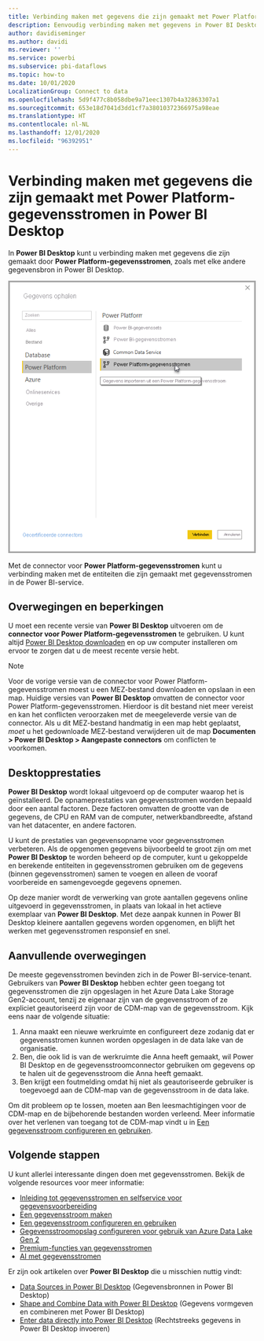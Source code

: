 ```yaml
---
title: Verbinding maken met gegevens die zijn gemaakt met Power Platform-gegevensstromen in Power BI Desktop
description: Eenvoudig verbinding maken met gegevens in Power BI Desktop en deze gebruiken
author: davidiseminger
ms.author: davidi
ms.reviewer: ''
ms.service: powerbi
ms.subservice: pbi-dataflows
ms.topic: how-to
ms.date: 10/01/2020
LocalizationGroup: Connect to data
ms.openlocfilehash: 5d9f477c8b058dbe9a71eec1307b4a32863307a1
ms.sourcegitcommit: 653e18d7041d3dd1cf7a38010372366975a98eae
ms.translationtype: HT
ms.contentlocale: nl-NL
ms.lasthandoff: 12/01/2020
ms.locfileid: "96392951"
---
```

# <a name="connect-to-data-created-by-power-platform-dataflows-in-power-bi-desktop"></a>Verbinding maken met gegevens die zijn gemaakt met Power Platform-gegevensstromen in Power BI Desktop
In **Power BI Desktop** kunt u verbinding maken met gegevens die zijn gemaakt door **Power Platform-gegevensstromen**, zoals met elke andere gegevensbron in Power BI Desktop.

![Verbinding maken met gegevensstromen](media/desktop-connect-dataflows/connect-dataflows_01.png)

Met de connector voor **Power Platform-gegevensstromen** kunt u verbinding maken met de entiteiten die zijn gemaakt met gegevensstromen in de Power BI-service. 

## <a name="considerations-and-limitations"></a>Overwegingen en beperkingen

U moet een recente versie van **Power BI Desktop** uitvoeren om de **connector voor Power Platform-gegevensstromen** te gebruiken. U kunt altijd [Power BI Desktop downloaden](../fundamentals/desktop-get-the-desktop.md) en op uw computer installeren om ervoor te zorgen dat u de meest recente versie hebt.  

> [!NOTE]
> Voor de vorige versie van de connector voor Power Platform-gegevensstromen moest u een MEZ-bestand downloaden en opslaan in een map. Huidige versies van **Power BI Desktop** omvatten de connector voor Power Platform-gegevensstromen. Hierdoor is dit bestand niet meer vereist en kan het conflicten veroorzaken met de meegeleverde versie van de connector. Als u dit MEZ-bestand handmatig in een map hebt geplaatst, *moet* u het gedownloade MEZ-bestand verwijderen uit de map **Documenten > Power BI Desktop > Aangepaste connectors** om conflicten te voorkomen. 

## <a name="desktop-performance"></a>Desktopprestaties
**Power BI Desktop** wordt lokaal uitgevoerd op de computer waarop het is geïnstalleerd. De opnameprestaties van gegevensstromen worden bepaald door een aantal factoren. Deze factoren omvatten de grootte van de gegevens, de CPU en RAM van de computer, netwerkbandbreedte, afstand van het datacenter, en andere factoren.

U kunt de prestaties van gegevensopname voor gegevensstromen verbeteren. Als de opgenomen gegevens bijvoorbeeld te groot zijn om met **Power BI Desktop** te worden beheerd op de computer, kunt u gekoppelde en berekende entiteiten in gegevensstromen gebruiken om de gegevens (binnen gegevensstromen) samen te voegen en alleen de vooraf voorbereide en samengevoegde gegevens opnemen. 

Op deze manier wordt de verwerking van grote aantallen gegevens online uitgevoerd in gegevensstromen, in plaats van lokaal in het actieve exemplaar van **Power BI Desktop**. Met deze aanpak kunnen in Power BI Desktop kleinere aantallen gegevens worden opgenomen, en blijft het werken met gegevensstromen responsief en snel.

## <a name="additional-considerations"></a>Aanvullende overwegingen

De meeste gegevensstromen bevinden zich in de Power BI-service-tenant. Gebruikers van **Power BI Desktop** hebben echter geen toegang tot gegevensstromen die zijn opgeslagen in het Azure Data Lake Storage Gen2-account, tenzij ze eigenaar zijn van de gegevensstroom of ze expliciet geautoriseerd zijn voor de CDM-map van de gegevensstroom. Kijk eens naar de volgende situatie:

1.  Anna maakt een nieuwe werkruimte en configureert deze zodanig dat er gegevensstromen kunnen worden opgeslagen in de data lake van de organisatie.
2.  Ben, die ook lid is van de werkruimte die Anna heeft gemaakt, wil Power BI Desktop en de gegevensstroomconnector gebruiken om gegevens op te halen uit de gegevensstroom die Anna heeft gemaakt.
3.  Ben krijgt een foutmelding omdat hij niet als geautoriseerde gebruiker is toegevoegd aan de CDM-map van de gegevensstroom in de data lake.

Om dit probleem op te lossen, moeten aan Ben leesmachtigingen voor de CDM-map en de bijbehorende bestanden worden verleend. Meer informatie over het verlenen van toegang tot de CDM-map vindt u in [Een gegevensstroom configureren en gebruiken](dataflows/dataflows-configure-consume.md).




## <a name="next-steps"></a>Volgende stappen
U kunt allerlei interessante dingen doen met gegevensstromen. Bekijk de volgende resources voor meer informatie:

* [Inleiding tot gegevensstromen en selfservice voor gegevensvoorbereiding](dataflows/dataflows-introduction-self-service.md)
* [Een gegevensstroom maken](dataflows/dataflows-create.md)
* [Een gegevensstroom configureren en gebruiken](dataflows/dataflows-configure-consume.md)
* [Gegevensstroomopslag configureren voor gebruik van Azure Data Lake Gen 2](dataflows/dataflows-azure-data-lake-storage-integration.md)
* [Premium-functies van gegevensstromen](dataflows/dataflows-premium-features.md)
* [AI met gegevensstromen](dataflows/dataflows-machine-learning-integration.md)


Er zijn ook artikelen over **Power BI Desktop** die u misschien nuttig vindt:

* [Data Sources in Power BI Desktop](../connect-data/desktop-data-sources.md) (Gegevensbronnen in Power BI Desktop)
* [Shape and Combine Data with Power BI Desktop](../connect-data/desktop-shape-and-combine-data.md) (Gegevens vormgeven en combineren met Power BI Desktop)
* [Enter data directly into Power BI Desktop](../connect-data/desktop-enter-data-directly-into-desktop.md) (Rechtstreeks gegevens in Power BI Desktop invoeren)